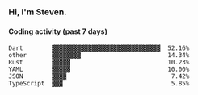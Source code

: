 ### Hi, I'm Steven.

#### Coding activity (past 7 days)
```
Dart        ▓▓▓▓▓▓▓▓▓▓▓▓▓▓▓▓▓▓▓▓▓▓▓▓▓▓▓▓▓▓  52.16%
other       ▓▓▓▓▓▓▓▓                        14.34%
Rust        ▓▓▓▓▓                           10.23%
YAML        ▓▓▓▓▓                           10.00%
JSON        ▓▓▓▓                             7.42%
TypeScript  ▓▓▓                              5.85%
```
